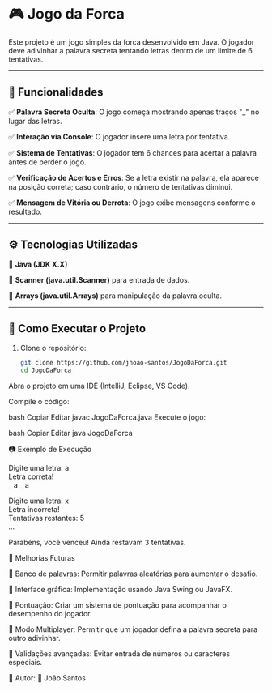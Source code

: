 # 🎮 Jogo da Forca  

Este projeto é um jogo simples da forca desenvolvido em Java. O jogador deve adivinhar a palavra secreta tentando letras dentro de um limite de 6 tentativas.  

---

## 📌 Funcionalidades  

✅ **Palavra Secreta Oculta**: O jogo começa mostrando apenas traços "_" no lugar das letras.  

✅ **Interação via Console**: O jogador insere uma letra por tentativa.  

✅ **Sistema de Tentativas**: O jogador tem 6 chances para acertar a palavra antes de perder o jogo.  

✅ **Verificação de Acertos e Erros**: Se a letra existir na palavra, ela aparece na posição correta; caso contrário, o número de tentativas diminui.  

✅ **Mensagem de Vitória ou Derrota**: O jogo exibe mensagens conforme o resultado.  

---

## ⚙️ Tecnologias Utilizadas  

🔹 **Java (JDK X.X)**  

🔹 **Scanner (java.util.Scanner)** para entrada de dados.  

🔹 **Arrays (java.util.Arrays)** para manipulação da palavra oculta.  

---

## 🚀 Como Executar o Projeto  

1. Clone o repositório:  

   ```bash
   git clone https://github.com/jhoao-santos/JogoDaForca.git
   cd JogoDaForca
Abra o projeto em uma IDE (IntelliJ, Eclipse, VS Code).

Compile o código:

bash
Copiar
Editar
javac JogoDaForca.java
Execute o jogo:

bash
Copiar
Editar
java JogoDaForca

📷 Exemplo de Execução

Digite uma letra: a  
Letra correta!  
_ a _ a  

Digite uma letra: x  
Letra incorreta!  
Tentativas restantes: 5  
...  

Parabéns, você venceu! Ainda restavam 3 tentativas.  

📌 Melhorias Futuras

🔹 Banco de palavras: Permitir palavras aleatórias para aumentar o desafio.


🔹 Interface gráfica: Implementação usando Java Swing ou JavaFX.


🔹 Pontuação: Criar um sistema de pontuação para acompanhar o desempenho do jogador.


🔹 Modo Multiplayer: Permitir que um jogador defina a palavra secreta para outro adivinhar.


🔹 Validações avançadas: Evitar entrada de números ou caracteres especiais.




🔗 Autor:  📌 João Santos


